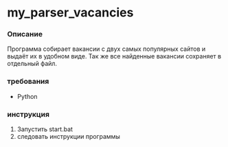# my_parser_vacancies

### Описание

Программа собирает вакансии с двух самых популярных сайтов и выдаёт их в удобном виде. Так же все найденные вакансии сохраняет в отдельный файл.

### требования

- Python

### инструкция

1. Запустить start.bat
2. следовать инструкции программы
